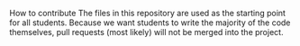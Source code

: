 How to contribute
The files in this repository are used as the starting point for all students. Because we want students to write the majority of the code themselves, pull requests (most likely) will not be merged into the project.


